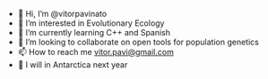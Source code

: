 - 👋 Hi, I’m @vitorpavinato
- 👀 I’m interested in Evolutionary Ecology
- 🌱 I’m currently learning C++ and Spanish
- 💞️ I’m looking to collaborate on open tools for population genetics
- 📫 How to reach me vitor.pavi@gmail.com
- :penguin: I will in Antarctica next year

<!---
vitorpavinato/vitorpavinato is a ✨ special ✨ repository because its `README.md` (this file) appears on your GitHub profile.
You can click the Preview link to take a look at your changes.
--->
